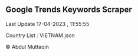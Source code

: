 

## Google Trends Keywords Scraper 
 
Last Update 17-04-2023 , 11:55:55

Country List :
VIETNAM.json



© Abdul Muttaqin 

